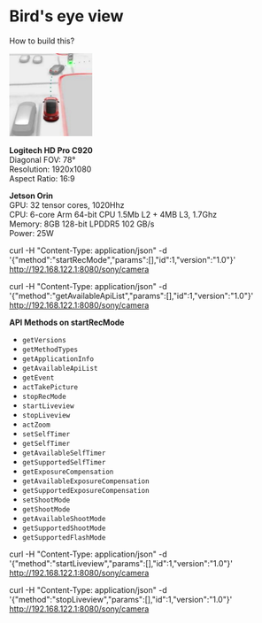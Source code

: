 # Bird's eye view

How to build this?

<img src="./bev.jpg" alt="Tesla Bird's Eye View" width="150">

**Logitech HD Pro C920**  
Diagonal FOV: 78°  
Resolution: 1920x1080  
Aspect Ratio: 16:9  

**Jetson Orin**   
GPU: 32 tensor cores, 1020Hhz  
CPU: 6-core Arm 64-bit CPU 1.5Mb L2 + 4MB L3, 1.7Ghz  
Memory: 8GB 128-bit LPDDR5 102 GB/s  
Power: 25W  

<!-- Starts the camera -->
curl -H "Content-Type: application/json" -d '{"method":"startRecMode","params":[],"id":1,"version":"1.0"}' http://192.168.122.1:8080/sony/camera

<!-- Get available api -->
curl -H "Content-Type: application/json" -d '{"method":"getAvailableApiList","params":[],"id":1,"version":"1.0"}' http://192.168.122.1:8080/sony/camera

**API Methods on startRecMode**
- `getVersions`
- `getMethodTypes`
- `getApplicationInfo`
- `getAvailableApiList`
- `getEvent`
- `actTakePicture`
- `stopRecMode`
- `startLiveview`
- `stopLiveview`
- `actZoom`
- `setSelfTimer`
- `getSelfTimer`
- `getAvailableSelfTimer`
- `getSupportedSelfTimer`
- `getExposureCompensation`
- `getAvailableExposureCompensation`
- `getSupportedExposureCompensation`
- `setShootMode`
- `getShootMode`
- `getAvailableShootMode`
- `getSupportedShootMode`
- `getSupportedFlashMode`

<!-- Starts live view -->
curl -H "Content-Type: application/json" -d '{"method":"startLiveview","params":[],"id":1,"version":"1.0"}' http://192.168.122.1:8080/sony/camera

curl -H "Content-Type: application/json" -d '{"method":"stopLiveview","params":[],"id":1,"version":"1.0"}' http://192.168.122.1:8080/sony/camera
